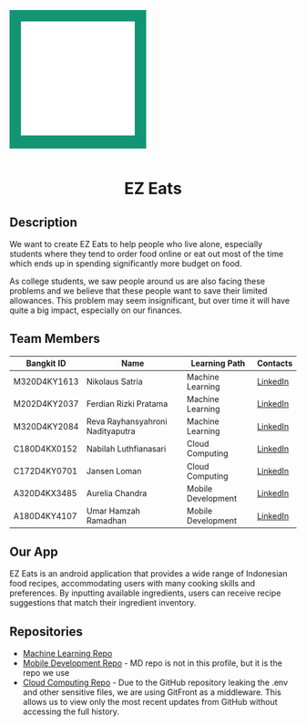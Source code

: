 <p align="center" style="background-color: #129575; padding: 20px; display: inline-block;">
    <img src="https://github.com/C241-PS498-EZEats/C241-PS498-EZEats/blob/main/Assets/EZEATS-01.png" alt="EZ Eats Logo" width="200">
</p>
<h1 align="center">EZ Eats</h1>

## Description

We want to create EZ Eats to help people who live alone, especially students where they tend to order food online or eat out most of the time which ends up in spending significantly more budget on food.

As college students, we saw people around us are also facing these problems and we believe that these people want to save their limited allowances. This problem may seem insignificant, but over time it will have quite a big impact, especially on our finances.

## Team Members

| Bangkit ID | Name | Learning Path | Contacts |
|------------|------|---------------|----------|
| M320D4KY1613  | Nikolaus Satria | Machine Learning | [LinkedIn](https://www.linkedin.com/in/nikolaussatria/) |
| M202D4KY2037  | Ferdian Rizki Pratama | Machine Learning | [LinkedIn](https://www.linkedin.com/in/ferdian-rp/) |
| M320D4KY2084  | Reva Rayhansyahroni Nadityaputra | Machine Learning | [LinkedIn](https://www.linkedin.com/in/reva-rayhansyahroni-nadityaputra-1857a8300/) |
| C180D4KX0152  | Nabilah Luthfianasari | Cloud Computing | [LinkedIn](https://www.linkedin.com/in/nabilahluthfianasari/) |
| C172D4KY0701  | Jansen Loman | Cloud Computing | [LinkedIn](https://www.linkedin.com/in/jansenloman/) |
| A320D4KX3485  | Aurelia Chandra | Mobile Development | [LinkedIn](https://www.linkedin.com/in/aurelia-chandra/) |
| A180D4KY4107  | Umar Hamzah Ramadhan | Mobile Development | [LinkedIn](https://www.linkedin.com/in/umar-hamzah-ramadhan/) |

## Our App

EZ Eats is an android application that provides a wide range of Indonesian food recipes, accommodating users with many cooking skills and preferences. By inputting available ingredients, users can receive recipe suggestions that match their ingredient inventory.

## Repositories

- [Machine Learning Repo](https://github.com/C241-PS498-EZEats/EZ-Eats_ML)
- [Mobile Development Repo](https://github.com/hamzhrdn/EZEats) - MD repo is not in this profile, but it is the repo we use
- [Cloud Computing Repo](https://gitfront.io/r/jansenloman/wxeuy7Pr6BU6/capstone-project/) - Due to the GitHub repository leaking the .env and other sensitive files, we are using GitFront as a middleware. This allows us to view only the most recent updates from GitHub without accessing the full history.
